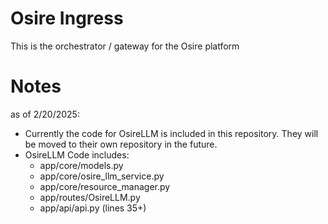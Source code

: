 # Osire Ingress
This is the orchestrator / gateway for the Osire platform

# Notes

as of 2/20/2025:
- Currently the code for OsireLLM is included in this repository. They will be moved to their own repository in the future.
- OsireLLM Code includes:
  - app/core/models.py
  - app/core/osire_llm_service.py
  - app/core/resource_manager.py
  - app/routes/OsireLLM.py
  - app/api/api.py (lines 35+)
